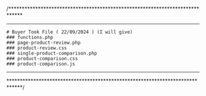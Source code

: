 /*****************************************************************************
******************************************************************************
    # Buyer Took File ( 22/09/2024 ) (I will give)
    ### functions.php
    ### page-product-review.php
    ### product-review.css
    ### single-product-comparison.php
    ### product-comparison.css
    ### product-comparison.js

******************************************************************************
*****************************************************************************/